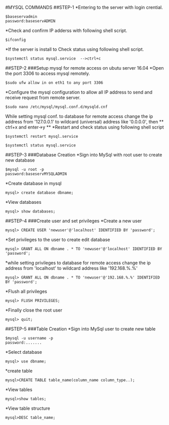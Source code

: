 #MYSQL COMMANDS
##STEP-1
*Entering to the server with login crential.
```
$baseservadmin
password:baseservADMIN
```
*Check and confirm IP adderss with following shell script.
```
$ifconfig
```
*If the server is install to Check status using following shell script.
```
$systemctl status mysql.service  -->ctrl+c
```
##STEP-2
###Setup mysql for remote access on ubutu server 16.04
*Open the port 3306 to access mysql remotely.
```
$sudo ufw allow in on eth1 to any port 3306
```
*Configure the mysql configuration to allow all IP address to send and receive request from remote server.
```
$sudo nano /etc/mysql/mysql.conf.d/mysqld.cnf
```
While setting mysql conf. to database for remote access change the ip address from '127.0.0.1' to wildcard (universal) address like '0.0.0.0',
then ** ctrl+x and enter->y **
*Restart and check status using following shell script
```
$systemctl restart mysql.service
```
```
$systemctl status mysql.service
```
##STEP-3
###Database Creation
*Sign into MySql with root user to create new database
```
$mysql -u root -p
password:baseservMYSQLADMIN
```
*Create database in mysql
```
mysql> create database dbname;
```
*View databases
```
mysql> show databases;
```
##STEP-4
###Create user and set privileges
*Create a new user
```
mysql> CREATE USER 'newuser'@'localhost' IDENTIFIED BY 'password';
```
*Set privileges to the user to create edit database
```
mysql> GRANT ALL ON dbname . * TO 'newuser'@'localhost' IDENTIFIED BY 'password';
```
*while setting privileges to database for remote access change the ip address from 'localhost' to wildcard address like '192.168.%.%'
```
mysql> GRANT ALL ON dbname . * TO 'newuser'@'192.168.%.%' IDENTIFIED BY 'password';
```
*Flush all privileges 
```
mysql> FLUSH PRIVILEGES;
```
*Finally close the root user
```
mysql> quit;
```
##STEP-5
###Table Creation
*Sign into MySql user to create new table
```
$mysql -u username -p
password:.......
```
*Select database
```
mysql> use dbname;
```
*create table
```
mysql>CREATE TABLE table_name(column_name column_type..);
```
*View tables
```
mysql>show tables;
```
*View table structure
```
mysql>DESC table_name;
```
